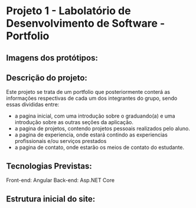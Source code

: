 # Projeto 1 - Labolatório de Desenvolvimento de Software - Portfolio

## Imagens dos protótipos:


## Descrição do projeto:
Este projeto se trata de um portfolio que posteriormente conterá as informações respectivas de cada um dos integrantes do grupo, sendo essas divididas entre:
- a pagina inicial, com uma introdução sobre o graduando(a) e uma introdução sobre as outras seções da aplicação.
- a pagina de projetos, contendo projetos pessoais realizados pelo aluno.
- a pagina de experiencia, onde estará contindo as experiencias profissionais e/ou serviços prestados
- a pagina de contato, onde estarão os meios de contato do estudante. 

## Tecnologias Previstas:
Front-end: Angular
Back-end: Asp.NET Core

## Estrutura inicial do site:
